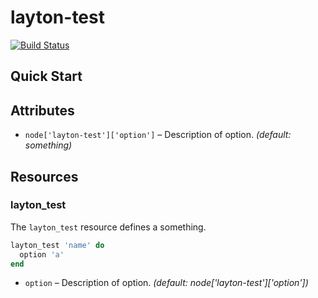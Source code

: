 layton-test
=============

[![Build Status](https://travis-ci.org/agoddard/layton-test.png?branch=master)](https://travis-ci.org/agoddard/layton-test)

Quick Start
-----------


Attributes
----------

* `node['layton-test']['option']` – Description of option. *(default: something)*

Resources
---------

### layton_test

The `layton_test` resource defines a something.

```ruby
layton_test 'name' do
  option 'a'
end
```

* `option` – Description of option. *(default: node['layton-test']['option'])*












